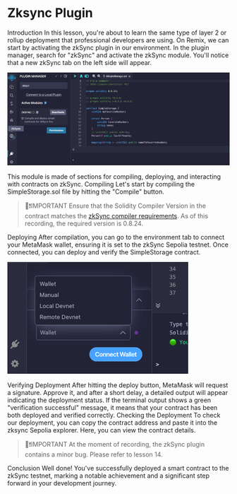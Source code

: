 # Zksync Plugin

Introduction
In this lesson, you're about to learn the same type of layer 2 or rollup deployment that professional developers are using. On Remix, we can start by activating the zkSync plugin in our environment. In the plugin manager, search for "zkSync" and activate the zkSync module. You'll notice that a new zkSync tab on the left side will appear.

![zkSync plugin-1](assets/plugin-1.png)

This module is made of sections for compiling, deploying, and interacting with contracts on zkSync.
Compiling
Let's start by compiling the SimpleStorage.sol file by hitting the "Compile" button.

> 👀❗IMPORTANT
> Ensure that the Solidity Compiler Version in the contract matches the [zkSync compiler requirements](https://github.com/Cyfrin/foundry-full-course-cu?tab=readme-ov-file#zksync-l2-deploy). As of this recording, the required version is 0.8.24.

Deploying
After compilation, you can go to the environment tab to connect your MetaMask wallet, ensuring it is set to the zkSync Sepolia testnet. Once connected, you can deploy and verify the SimpleStorage contract.

![zkSync plugin-2](assets/plugin-2.png)

Verifying Deployment
After hitting the deploy button, MetaMask will request a signature. Approve it, and after a short delay, a detailed output will appear indicating the deployment status. If the terminal output shows a green "verification successful" message, it means that your contract has been both deployed and verified correctly.
Checking the Deployment
To check our deployment, you can copy the contract address and paste it into the zksync Sepolia explorer. Here, you can view the contract details.

> 👀❗IMPORTANT
> At the moment of recording, the zkSync plugin contains a minor bug. Please refer to lesson 14.

Conclusion
Well done! You've successfully deployed a smart contract to the zkSync testnet, marking a notable achievement and a significant step forward in your development journey.
